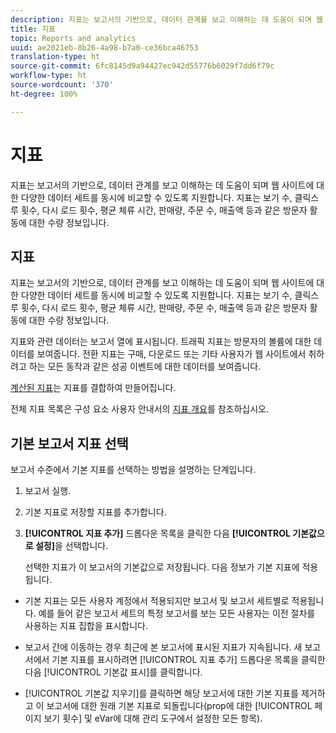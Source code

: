 ```yaml
---
description: 지표는 보고서의 기반으로, 데이터 관계를 보고 이해하는 데 도움이 되며 웹 사이트에 대한 다양한 데이터 세트를 동시에 비교할 수 있도록 지원합니다. 지표는 보기 수, 클릭스루 횟수, 다시 로드 횟수, 평균 체류 시간, 판매량, 주문 수, 매출액 등과 같은 방문자 활동에 대한 수량 정보입니다.
title: 지표
topic: Reports and analytics
uuid: ae2021eb-8b26-4a98-b7a0-ce36bca46753
translation-type: ht
source-git-commit: 6fc8145d9a94427ec942d55776b6029f7dd6f79c
workflow-type: ht
source-wordcount: '370'
ht-degree: 100%

---
```



# 지표

지표는 보고서의 기반으로, 데이터 관계를 보고 이해하는 데 도움이 되며 웹 사이트에 대한 다양한 데이터 세트를 동시에 비교할 수 있도록 지원합니다. 지표는 보기 수, 클릭스루 횟수, 다시 로드 횟수, 평균 체류 시간, 판매량, 주문 수, 매출액 등과 같은 방문자 활동에 대한 수량 정보입니다.

## 지표

지표는 보고서의 기반으로, 데이터 관계를 보고 이해하는 데 도움이 되며 웹 사이트에 대한 다양한 데이터 세트를 동시에 비교할 수 있도록 지원합니다. 지표는 보기 수, 클릭스루 횟수, 다시 로드 횟수, 평균 체류 시간, 판매량, 주문 수, 매출액 등과 같은 방문자 활동에 대한 수량 정보입니다.

지표와 관련 데이터는 보고서 열에 표시됩니다. 트래픽 지표는 방문자의 볼륨에 대한 데이터를 보여줍니다. 전환 지표는 구매, 다운로드 또는 기타 사용자가 웹 사이트에서 취하려고 하는 모든 동작과 같은 성공 이벤트에 대한 데이터를 보여줍니다. 

[계산된 지표](/help/components/c-calcmetrics/cm-overview.md)는 지표를 결합하여 만들어집니다.

전체 지표 목록은 구성 요소 사용자 안내서의 [지표 개요](/help/components/metrics/overview.md)를 참조하십시오.

## 기본 보고서 지표 선택

보고서 수준에서 기본 지표를 선택하는 방법을 설명하는 단계입니다.

<!-- 

t_metrics_set_default.xml

 -->

1. 보고서 실행.
1. 기본 지표로 저장할 지표를 추가합니다.
1. **[!UICONTROL 지표 추가]** 드롭다운 목록을 클릭한 다음 **[!UICONTROL 기본값으로 설정]**&#x200B;을 선택합니다.

   선택한 지표가 이 보고서의 기본값으로 저장됩니다. 다음 정보가 기본 지표에 적용됩니다.

* 기본 지표는 모든 사용자 계정에서 적용되지만 보고서 및 보고서 세트별로 적용됩니다. 예를 들어 같은 보고서 세트의 특정 보고서를 보는 모든 사용자는 이전 절차를 사용하는 지표 집합을 표시합니다.
* 보고서 간에 이동하는 경우 최근에 본 보고서에 표시된 지표가 지속됩니다. 새 보고서에서 기본 지표를 표시하려면 [!UICONTROL 지표 추가] 드롭다운 목록을 클릭한 다음 [!UICONTROL 기본값 표시]를 클릭합니다.

* [!UICONTROL 기본값 지우기]를 클릭하면 해당 보고서에 대한 기본 지표를 제거하고 이 보고서에 대한 원래 기본 지표로 되돌립니다(prop에 대한 [!UICONTROL 페이지 보기 횟수] 및 eVar에 대해 관리 도구에서 설정한 모든 항목).

